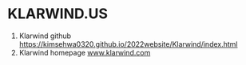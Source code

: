 # KLARWIND.US

1. Klarwind github https://kimsehwa0320.github.io/2022website/Klarwind/index.html
2. Klarwind homepage www.klarwind.com
